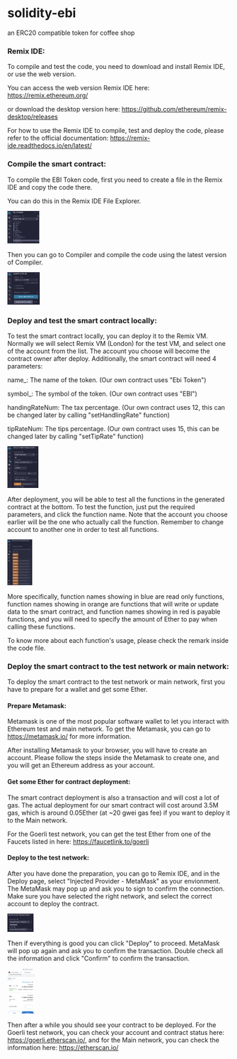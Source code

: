 # solidity-ebi
an ERC20 compatible token for coffee shop


### Remix IDE:

To compile and test the code, you need to download and install Remix IDE, or use the web version.

You can access the web version Remix IDE here: https://remix.ethereum.org/

or download the desktop version here: https://github.com/ethereum/remix-desktop/releases

For how to use the Remix IDE to compile, test and deploy the code, please refer to the official documentation: https://remix-ide.readthedocs.io/en/latest/



### Compile the smart contract:

To compile the EBI Token code, first you need to create a file in the Remix IDE and copy the code there.

You can do this in the Remix IDE File Explorer.

<img src="images/1.png" style="zoom:10%;" />



Then you can go to Compiler and compile the code using the latest version of Compiler.

<img src="images/2.png" style="zoom:10%;" />





### Deploy and test the smart contract locally:

To test the smart contract locally, you can deploy it to the Remix VM. Normally we will select Remix VM (London) for the test VM, and select one of the account from the list. The account you choose will become the contract owner after deploy. Additionally, the smart contract will need 4 parameters:

name_: The name of the token. (Our own contract uses "Ebi Token")

symbol_: The symbol of the token. (Our own contract uses "EBI")

handingRateNum: The tax percentage. (Our own contract uses 12, this can be changed later by calling "setHandlingRate" function)

tipRateNum: The tips percentage. (Our own contract uses 15, this can be changed later by calling "setTipRate" function)

<img src="images/3.png" style="zoom:10%;" />



After deployment, you will be able to test all the functions in the generated contract at the bottom. To test the function, just put the required parameters,  and click the function name. Note that the account you choose earlier will be the one who actually call the function. Remember to change account to another one in order to test all functions.

<img src="images/4.png" style="zoom:10%;" />



More specifically, function names showing in blue are read only functions, function names showing in orange are functions that will write or update data to the smart contract, and function names showing in red is payable functions, and you will need to specify the amount of Ether to pay when calling these functions.

To know more about each function's usage, please check the remark inside the code file.



### Deploy the smart contract to the test network or main network:

To deploy the smart contract to the test network or main network, first you have to prepare for a wallet and get some Ether.



#### Prepare Metamask:

Metamask is one of the most popular software wallet to let you interact with Ethereum test and main network. To get the Metamask, you can go to https://metamask.io/ for more information.

After installing Metamask to your browser, you will have to create an account. Please follow the steps inside the Metamask to create one, and you will get an Ethereum address as your account.



#### Get some Ether for contract deployment:

The smart contract deployment is also a transaction and will cost a lot of gas. The actual deployment for our smart contract will cost around 3.5M gas, which is around 0.05Ether (at ~20 gwei gas fee) if you want to deploy it to the Main network.

For the Goerli test network, you can get the test Ether from one of the Faucets listed in here: https://faucetlink.to/goerli



#### Deploy to the test network:

After you have done the preparation, you can go to Remix IDE, and in the Deploy page, select "Injected Provider - MetaMask" as your envionment. The MetaMask may pop up and ask you to sign to confirm the connection. Make sure you have selected the right network, and select the correct account to deploy the contract.

<img src="images/5.png" style="zoom:10%;" />

Then if everything is good you can click "Deploy" to proceed. MetaMask will pop up again and ask you to confirm the transaction. Double check all the information and click "Confirm" to confirm the transaction.

<img src="images/6.png" style="zoom:10%;" />



Then after a while you should see your contract to be deployed. For the Goerli test network, you can check your account and contract status here: https://goerli.etherscan.io/, and for the Main network, you can check the information here: https://etherscan.io/
